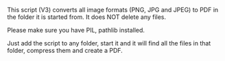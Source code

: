 This script (V3) converts all image formats (PNG, JPG and JPEG) to PDF in the folder it is started from. 
It does NOT delete any files.

Please make sure you have PIL, pathlib installed.

Just add the script to any folder, start it and it will find all the files in that folder, compress them and create a PDF.
